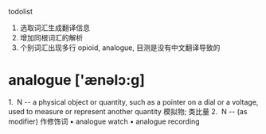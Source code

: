 todolist

1. 选取词汇生成翻译信息
2. 增加同根词汇的解析
3. 个别词汇出现多行 opioid, analogue, 目测是没有中文翻译导致的

# analogue ['ænəlɔ:g]
1. 
N -- a physical object or quantity, such as a pointer on a dial or a voltage, used to measure or represent another quantity 模拟物; 类比量
2. 
N -- (as modifier) 作修饰词
•  analogue watch
•  analogue recording
